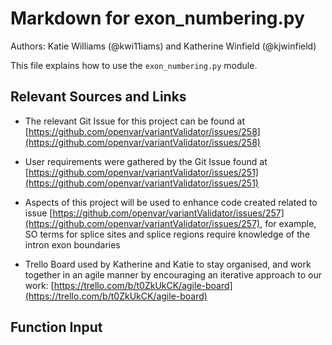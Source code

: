 # Markdown for exon_numbering.py
Authors: Katie Williams (@kwi11iams) and Katherine Winfield (@kjwinfield)

This file explains how to use the `exon_numbering.py` module.

Relevant Sources and Links
--------------------------

- The relevant Git Issue for this project can be found at [https://github.com/openvar/variantValidator/issues/258](https://github.com/openvar/variantValidator/issues/258)

- User requirements were gathered by the Git Issue found at [https://github.com/openvar/variantValidator/issues/251](https://github.com/openvar/variantValidator/issues/251)

- Aspects of this project will be used to enhance code created related to issue [https://github.com/openvar/variantValidator/issues/257](https://github.com/openvar/variantValidator/issues/257), for example, SO terms for splice sites and splice regions require knowledge of the intron exon boundaries 

- Trello Board used by Katherine and Katie to stay organised, and work together in an agile manner by encouraging an iterative approach to our work: [https://trello.com/b/t0ZkUkCK/agile-board](https://trello.com/b/t0ZkUkCK/agile-board)


Function Input
--------------
